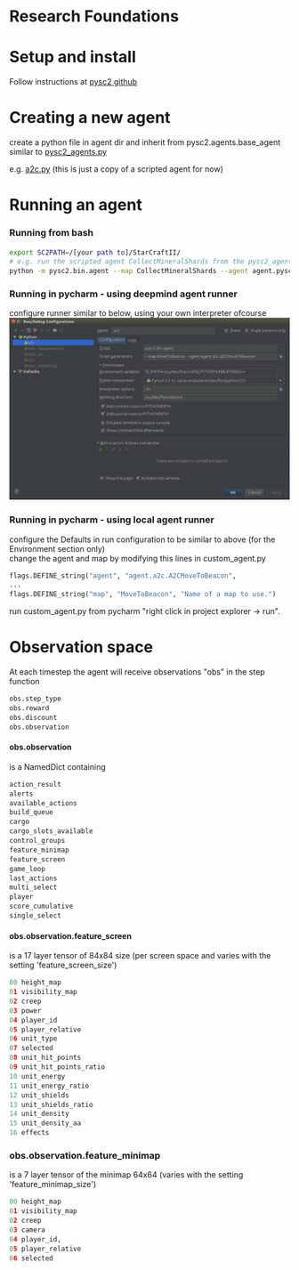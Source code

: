 # Research Foundations

# Setup and install
Follow instructions at [pysc2 github](https://github.com/deepmind/pysc2)

# Creating a new agent
create a python file in agent dir and inherit from pysc2.agents.base_agent similar to [pysc2_agents.py](agent/sc2/pysc2_agents.py)

e.g. [a2c.py](agent/sc2/actor_critic.py) (this is just a copy of a scripted agent for now)

# Running an agent
### Running from bash
```bash
export SC2PATH=/[your path to]/StarCraftII/
# e.g. run the scripted agent CollectMineralShards from the pysc2_agents.py file in the agent dir 
python -m pysc2.bin.agent --map CollectMineralShards --agent agent.pysc2_agents.CollectMineralShards
```
### Running in pycharm - using deepmind agent runner
configure runner similar to below, using your own interpreter ofcourse
![run config](images/pycharm_run_config.png)


### Running in pycharm - using local agent runner
configure the Defaults in run configuration to be similar to above 
(for the Environment section only)  
change the agent and map by modifying this lines in custom_agent.py
```python
flags.DEFINE_string("agent", "agent.a2c.A2CMoveToBeacon",
...
flags.DEFINE_string("map", "MoveToBeacon", "Name of a map to use.")
```
run custom_agent.py from pycharm "right click in project explorer -> run". 

# Observation space
At each timestep the agent will receive observations "obs" in the step function  
```python
obs.step_type
obs.reward
obs.discount
obs.observation
```
#### obs.observation 
is a NamedDict containing
```python
action_result
alerts
available_actions
build_queue
cargo
cargo_slots_available
control_groups
feature_minimap
feature_screen
game_loop
last_actions
multi_select
player
score_cumulative
single_select
```

#### obs.observation.feature_screen 
is a 17 layer tensor of 84x84 size (per screen space
and varies with the setting 'feature_screen_size')
```python
00 height_map
01 visibility_map
02 creep
03 power
04 player_id
05 player_relative
06 unit_type
07 selected
08 unit_hit_points
09 unit_hit_points_ratio
10 unit_energy
11 unit_energy_ratio
12 unit_shields
13 unit_shields_ratio
14 unit_density
15 unit_density_aa
16 effects
```

### obs.observation.feature_minimap
is a 7 layer tensor of the minimap 64x64 (varies with the setting 'feature_minimap_size') 
```python
00 height_map
01 visibility_map
02 creep
03 camera
04 player_id,
05 player_relative
06 selected
```